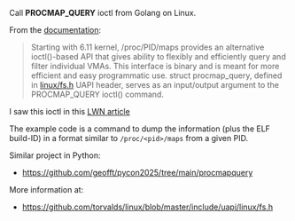 
Call **PROCMAP_QUERY** ioctl from Golang on Linux.

From the [documentation](https://docs.kernel.org/filesystems/proc.html):

> Starting with 6.11 kernel, /proc/PID/maps provides an alternative ioctl()-based API
> that gives ability to flexibly and efficiently query and filter individual VMAs.
> This interface is binary and is meant for more efficient and easy programmatic use.
> struct procmap_query, defined in [linux/fs.h](https://github.com/torvalds/linux/blob/master/include/uapi/linux/fs.h)
> UAPI header, serves as an input/output argument to the PROCMAP_QUERY ioctl() command.

I saw this ioctl in this [LWN article](https://lwn.net/Articles/1026749/)

The example code is a command to dump the information (plus the ELF build-ID) in a
format similar to `/proc/<pid>/maps` from a given PID.

Similar project in Python:
- https://github.com/geofft/pycon2025/tree/main/procmapquery

More information at:
- https://github.com/torvalds/linux/blob/master/include/uapi/linux/fs.h
